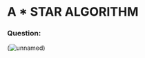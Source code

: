 # A * STAR ALGORITHM

### Question: 
(![unnamed](https://user-images.githubusercontent.com/67333590/134307338-0cf89d95-c00a-48a7-b0fb-27ba45dfe624.png))
